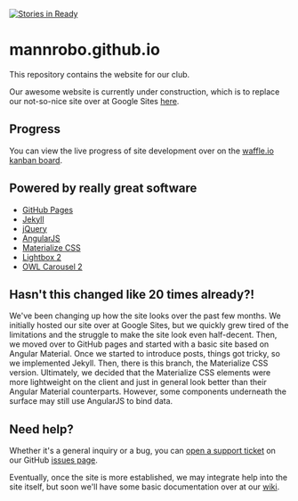 [![Stories in Ready](https://badge.waffle.io/mannrobo/mannrobo.github.io.png?label=ready&title=Ready)](https://waffle.io/mannrobo/mannrobo.github.io)
# mannrobo.github.io

This repository contains the website for our club.

Our awesome website is currently under construction,
which is to replace our not-so-nice site over at 
Google Sites [here](http://sites.greenvilleschools.us/mannrobotics).

## Progress
You can view the live progress of site development over on the [waffle.io kanban board](https://waffle.io/mannrobo/mannrobo.github.io/).

## Powered by really great software
* [GitHub Pages](https://pages.github.com/)
* [Jekyll](https://jekyllrb.com)
* [jQuery](https://jquery.com)
* [AngularJS](https://angularjs.org)
* [Materialize CSS](http://materializecss.com/)
* [Lightbox 2](http://lokeshdhakar.com/projects/lightbox2/)
* [OWL Carousel 2](http://owlcarousel.owlgraphic.com//)


## Hasn't this changed like 20 times already?!

We've been changing up how the site looks over the past few months. We initially hosted our site over at Google Sites, but we quickly grew tired of the limitations and the struggle to make the site look even half-decent. Then, we moved over to GitHub pages and started with a basic site based on Angular Material. Once we started to introduce posts, things got tricky, so we implemented Jekyll. Then, there is this branch, the Materialize CSS version. Ultimately, we decided that the Materialize CSS elements were more lightweight on the client and just in general look better than their Angular Material counterparts. However, some components underneath the surface may still use AngularJS to bind data.

## Need help?

Whether it's a general inquiry or a bug, you can [open a support ticket](https://github.com/mannrobo/mannrobo.github.io/issues/new) on our GitHub [issues page](https://github.com/mannrobo/mannrobo.github.io/issues).

Eventually, once the site is more established, we may integrate help into the site itself, but soon we'll have some basic documentation over at our [wiki](https://github.com/mannrobo/mannrobo.github.io/wiki).
